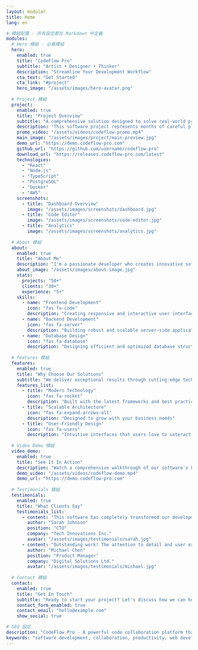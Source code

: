 ```yaml
---
layout: modular
title: Home
lang: en

# 模組配置 - 所有設定都在 Markdown 中定義
modules:
  # Hero 模組 - 必需模組
  hero:
    enabled: true
    title: "CodeFlow Pro"
    subtitle: "Artist • Designer • Thinker"
    description: "Streamline Your Development Workflow"
    cta_text: "Get Started"
    cta_link: "#project"
    hero_image: "/assets/images/hero-avatar.png"
  
  # Project 模組
  project:
    enabled: true
    title: "Project Overview"
    subtitle: "A comprehensive solution designed to solve real-world problems"
    description: "This software project represents months of careful planning, development, and testing. Built with modern technologies and user-centered design principles, it delivers exceptional performance and user experience."
    promo_video: "/assets/videos/codeflow-promo.mp4"
    main_image: "/assets/images/project/main-preview.jpg"
    demo_url: "https://demo.codeflow-pro.com"
    github_url: "https://github.com/username/codeflow-pro"
    download_url: "https://releases.codeflow-pro.com/latest"
    technologies:
      - "React"
      - "Node.js"
      - "TypeScript"
      - "PostgreSQL"
      - "Docker"
      - "AWS"
    screenshots:
      - title: "Dashboard Overview"
        image: "/assets/images/screenshots/dashboard.jpg"
      - title: "Code Editor"
        image: "/assets/images/screenshots/code-editor.jpg"
      - title: "Analytics"
        image: "/assets/images/screenshots/analytics.jpg"
  
  # About 模組
  about:
    enabled: true
    title: "About Me"
    description: "I'm a passionate developer who creates innovative software solutions that help businesses grow and succeed. With years of experience in modern web technologies, I focus on building user-friendly applications that solve real-world problems."
    about_image: "/assets/images/about-image.jpg"
    stats:
      projects: "50+"
      clients: "30+"
      experience: "5+"
    skills:
      - name: "Frontend Development"
        icon: "fas fa-code"
        description: "Creating responsive and interactive user interfaces"
      - name: "Backend Development"
        icon: "fas fa-server"
        description: "Building robust and scalable server-side applications"
      - name: "Database Design"
        icon: "fas fa-database"
        description: "Designing efficient and optimized database structures"
  
  # Features 模組
  features:
    enabled: true
    title: "Why Choose Our Solutions"
    subtitle: "We deliver exceptional results through cutting-edge technology"
    features_list:
      - title: "Modern Technology"
        icon: "fas fa-rocket"
        description: "Built with the latest frameworks and best practices"
      - title: "Scalable Architecture"
        icon: "fas fa-expand-arrows-alt"
        description: "Designed to grow with your business needs"
      - title: "User-Friendly Design"
        icon: "fas fa-users"
        description: "Intuitive interfaces that users love to interact with"
  
  # Video Demo 模組
  video_demo:
    enabled: true
    title: "See It In Action"
    description: "Watch a comprehensive walkthrough of our software's key features and capabilities. See how it can transform your workflow and boost productivity."
    demo_video: "/assets/videos/codeflow-demo.mp4"
    demo_url: "https://demo.codeflow-pro.com"
  
  # Testimonials 模組
  testimonials:
    enabled: true
    title: "What Clients Say"
    testimonials_list:
      - content: "This software has completely transformed our development process. The team delivered exactly what we needed."
        author: "Sarah Johnson"
        position: "CTO"
        company: "Tech Innovations Inc."
        avatar: "/assets/images/testimonials/sarah.jpg"
      - content: "Outstanding work! The attention to detail and user experience is exceptional."
        author: "Michael Chen"
        position: "Product Manager"
        company: "Digital Solutions Ltd."
        avatar: "/assets/images/testimonials/michael.jpg"
  
  # Contact 模組
  contact:
    enabled: true
    title: "Get In Touch"
    subtitle: "Ready to start your project? Let's discuss how we can help you achieve your goals."
    contact_form_enabled: true
    contact_email: "hello@example.com"
    show_social: true

# SEO 設定
description: "CodeFlow Pro - A powerful code collaboration platform that streamlines development workflows"
keywords: "software development, collaboration, productivity, web development"
---
```


<!-- 所有內容都由模組根據上面的設定動態生成 --> 